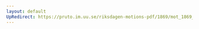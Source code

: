 ```yaml
---
layout: default
UpRedirect: https://pruto.im.uu.se/riksdagen-motions-pdf/1869/mot_1869__ak__97/mot_1869__ak__97-002.pdf
---
```

